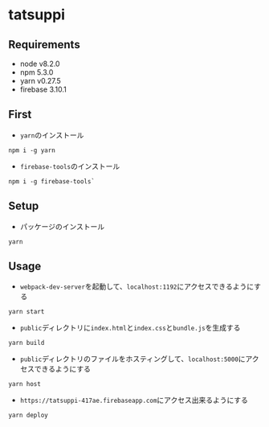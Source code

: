 tatsuppi
===========

## Requirements
- node v8.2.0
- npm 5.3.0
- yarn v0.27.5
- firebase 3.10.1

## First
- `yarn`のインストール

```
npm i -g yarn
```

- `firebase-tools`のインストール

```
npm i -g firebase-tools`
```

## Setup
- パッケージのインストール

```
yarn
```

## Usage
- `webpack-dev-server`を起動して、`localhost:1192`にアクセスできるようにする

```
yarn start
```

- `public`ディレクトリに`index.html`と`index.css`と`bundle.js`を生成する

```
yarn build
```

- `public`ディレクトリのファイルをホスティングして、`localhost:5000`にアクセスできるようにする

```
yarn host
```

- `https://tatsuppi-417ae.firebaseapp.com`にアクセス出来るようにする

```
yarn deploy
```
